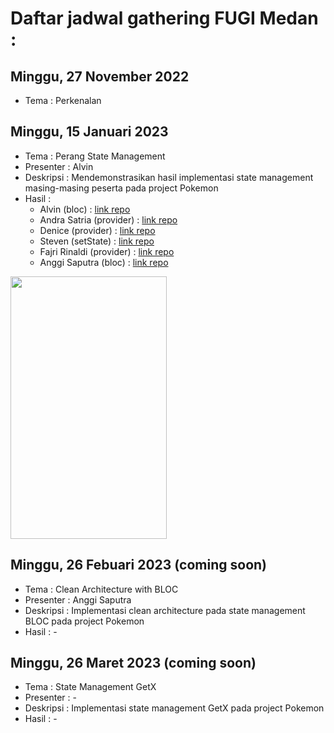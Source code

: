 # Daftar jadwal gathering FUGI Medan :

## Minggu, 27 November 2022
 * Tema : Perkenalan 
 
## Minggu, 15 Januari 2023
 * Tema : Perang State Management  
 * Presenter : Alvin
 * Deskripsi : Mendemonstrasikan hasil implementasi state management masing-masing peserta pada project Pokemon
 * Hasil : 
     * Alvin (bloc) : [link repo](https://github.com/alvinwatner/gtrng2_alvin)
     * Andra Satria (provider) : [link repo](www.google.com)     
     * Denice (provider) : [link repo](www.google.com)        
     * Steven (setState) : [link repo](www.google.com)        
     * Fajri Rinaldi (provider) : [link repo](www.google.com)
     * Anggi Saputra (bloc) : [link repo](www.google.com)     

<img src="https://user-images.githubusercontent.com/58515206/212534113-7317618e-a94e-45fb-89a9-ebe170a12254.gif" width="250" height="420"/>



## Minggu, 26 Febuari 2023 (coming soon)
 * Tema : Clean Architecture with BLOC 
 * Presenter : Anggi Saputra
 * Deskripsi : Implementasi clean architecture pada state management BLOC pada project Pokemon
 * Hasil : -

## Minggu, 26 Maret 2023 (coming soon)
 * Tema : State Management GetX
 * Presenter : -
 * Deskripsi : Implementasi state management GetX pada project Pokemon
 * Hasil : -
